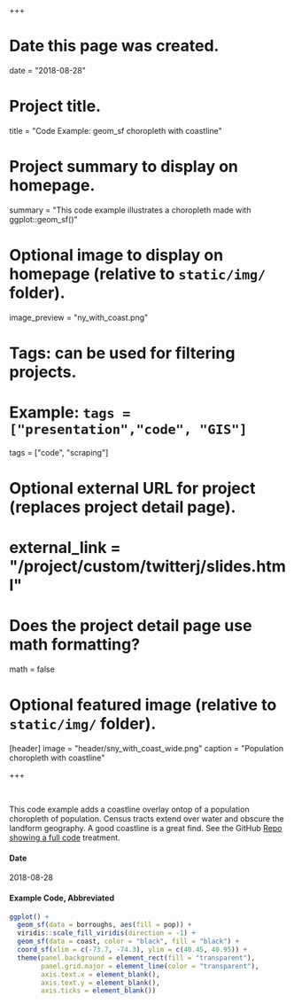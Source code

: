 +++
# Date this page was created.
date = "2018-08-28"

# Project title.
title = "Code Example:  geom_sf choropleth with coastline"

# Project summary to display on homepage.
summary = "This code example illustrates a choropleth made with ggplot::geom_sf()"

# Optional image to display on homepage (relative to `static/img/` folder).
image_preview = "ny_with_coast.png"

# Tags: can be used for filtering projects.
# Example: `tags = ["presentation","code", "GIS"]`
tags = ["code", "scraping"]

# Optional external URL for project (replaces project detail page).
# external_link = "/project/custom/twitterj/slides.html"

# Does the project detail page use math formatting?
math = false

# Optional featured image (relative to `static/img/` folder).
[header]
image = "header/sny_with_coast_wide.png"
caption = "Population choropleth with coastline"

+++

&nbsp;

This code example adds a coastline overlay ontop of a population choropleth of population.  Census tracts extend over water and obscure the landform geography.  A good coastline is a great find.  See the GitHub [Repo showing a full code](https://github.com/libjohn/ben_g_nymap) treatment.


#### Date
2018-08-28

#### Example Code, Abbreviated

``` r
ggplot() +
  geom_sf(data = borroughs, aes(fill = pop)) +
  viridis::scale_fill_viridis(direction = -1) +
  geom_sf(data = coast, color = "black", fill = "black") +
  coord_sf(xlim = c(-73.7, -74.3), ylim = c(40.45, 40.95)) + 
  theme(panel.background = element_rect(fill = "transparent"), 
        panel.grid.major = element_line(color = "transparent"), 
        axis.text.x = element_blank(), 
        axis.text.y = element_blank(), 
        axis.ticks = element_blank())
```

